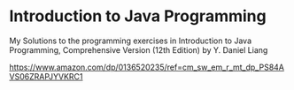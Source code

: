 # Introduction to Java Programming
My Solutions to the programming exercises in Introduction to Java Programming, Comprehensive Version (12th Edition) by Y. Daniel Liang

https://www.amazon.com/dp/0136520235/ref=cm_sw_em_r_mt_dp_PS84AVS06ZRAPJYVKRC1
